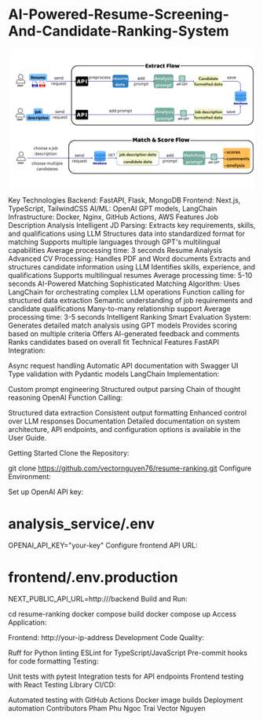 # AI-Powered-Resume-Screening-And-Candidate-Ranking-System

![image alt](https://github.com/Shreyas02s/AI-Powered-Resume-Screening-And-Candidate-Ranking-System/blob/39184af2628384cbce394420683b89d960831006/architecture.png)


Key Technologies
Backend: FastAPI, Flask, MongoDB
Frontend: Next.js, TypeScript, TailwindCSS
AI/ML: OpenAI GPT models, LangChain
Infrastructure: Docker, Nginx, GitHub Actions, AWS
Features
Job Description Analysis
Intelligent JD Parsing:
Extracts key requirements, skills, and qualifications using LLM
Structures data into standardized format for matching
Supports multiple languages through GPT's multilingual capabilities
Average processing time: 3 seconds
Resume Analysis
Advanced CV Processing:
Handles PDF and Word documents
Extracts and structures candidate information using LLM
Identifies skills, experience, and qualifications
Supports multilingual resumes
Average processing time: 5-10 seconds
AI-Powered Matching
Sophisticated Matching Algorithm:
Uses LangChain for orchestrating complex LLM operations
Function calling for structured data extraction
Semantic understanding of job requirements and candidate qualifications
Many-to-many relationship support
Average processing time: 3-5 seconds
Intelligent Ranking
Smart Evaluation System:
Generates detailed match analysis using GPT models
Provides scoring based on multiple criteria
Offers AI-generated feedback and comments
Ranks candidates based on overall fit
Technical Features
FastAPI Integration:

Async request handling
Automatic API documentation with Swagger UI
Type validation with Pydantic models
LangChain Implementation:

Custom prompt engineering
Structured output parsing
Chain of thought reasoning
OpenAI Function Calling:

Structured data extraction
Consistent output formatting
Enhanced control over LLM responses
Documentation
Detailed documentation on system architecture, API endpoints, and configuration options is available in the User Guide.

Getting Started
Clone the Repository:

git clone https://github.com/vectornguyen76/resume-ranking.git
Configure Environment:

Set up OpenAI API key:
# analysis_service/.env
OPENAI_API_KEY="your-key"
Configure frontend API URL:
# frontend/.env.production
NEXT_PUBLIC_API_URL=http://<your-ip-address>/backend
Build and Run:

cd resume-ranking
docker compose build
docker compose up
Access Application:

Frontend: http://your-ip-address
Development
Code Quality:

Ruff for Python linting
ESLint for TypeScript/JavaScript
Pre-commit hooks for code formatting
Testing:

Unit tests with pytest
Integration tests for API endpoints
Frontend testing with React Testing Library
CI/CD:

Automated testing with GitHub Actions
Docker image builds
Deployment automation
Contributors
Pham Phu Ngoc Trai
Vector Nguyen
